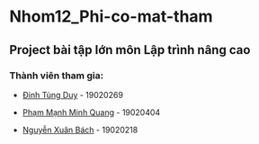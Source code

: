 # Nhom12_Phi-co-mat-tham
## Project bài tập lớn môn Lập trình nâng cao 
### Thành viên tham gia:
- [Đinh Tùng Duy] - 19020269
- [Phạm Mạnh Minh Quang] - 19020404
- [Nguyễn Xuân Bách] - 19020218

  [Đinh Tùng Duy]: <https://github.com/dtduy2k1>
  [Phạm Mạnh Minh Quang]: <https://github.com/pmm-quang>
  [Nguyễn Xuân Bách]: <>
